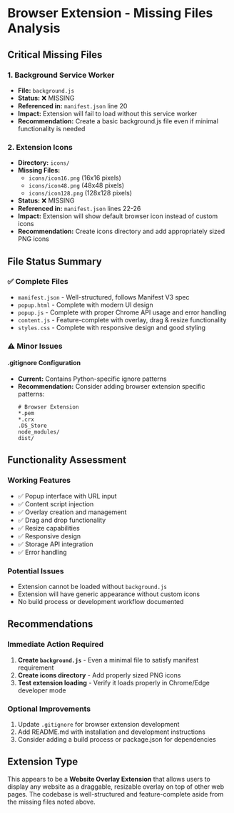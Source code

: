 # Browser Extension - Missing Files Analysis

## Critical Missing Files

### 1. Background Service Worker
- **File:** `background.js`
- **Status:** ❌ MISSING
- **Referenced in:** `manifest.json` line 20
- **Impact:** Extension will fail to load without this service worker
- **Recommendation:** Create a basic background.js file even if minimal functionality is needed

### 2. Extension Icons
- **Directory:** `icons/`
- **Missing Files:**
  - `icons/icon16.png` (16x16 pixels)
  - `icons/icon48.png` (48x48 pixels) 
  - `icons/icon128.png` (128x128 pixels)
- **Status:** ❌ MISSING
- **Referenced in:** `manifest.json` lines 22-26
- **Impact:** Extension will show default browser icon instead of custom icons
- **Recommendation:** Create icons directory and add appropriately sized PNG icons

## File Status Summary

### ✅ Complete Files
- `manifest.json` - Well-structured, follows Manifest V3 spec
- `popup.html` - Complete with modern UI design
- `popup.js` - Complete with proper Chrome API usage and error handling
- `content.js` - Feature-complete with overlay, drag & resize functionality
- `styles.css` - Complete with responsive design and good styling

### ⚠️ Minor Issues

#### .gitignore Configuration
- **Current:** Contains Python-specific ignore patterns
- **Recommendation:** Consider adding browser extension specific patterns:
  ```
  # Browser Extension
  *.pem
  *.crx
  .DS_Store
  node_modules/
  dist/
  ```

## Functionality Assessment

### Working Features
- ✅ Popup interface with URL input
- ✅ Content script injection
- ✅ Overlay creation and management
- ✅ Drag and drop functionality
- ✅ Resize capabilities
- ✅ Responsive design
- ✅ Storage API integration
- ✅ Error handling

### Potential Issues
- Extension cannot be loaded without `background.js`
- Extension will have generic appearance without custom icons
- No build process or development workflow documented

## Recommendations

### Immediate Action Required
1. **Create `background.js`** - Even a minimal file to satisfy manifest requirement
2. **Create icons directory** - Add properly sized PNG icons
3. **Test extension loading** - Verify it loads properly in Chrome/Edge developer mode

### Optional Improvements
1. Update `.gitignore` for browser extension development
2. Add README.md with installation and development instructions
3. Consider adding a build process or package.json for dependencies

## Extension Type
This appears to be a **Website Overlay Extension** that allows users to display any website as a draggable, resizable overlay on top of other web pages. The codebase is well-structured and feature-complete aside from the missing files noted above.